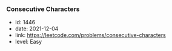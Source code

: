### Consecutive Characters

* id: 1446
* date: 2021-12-04
* link: https://leetcode.com/problems/consecutive-characters
* level: Easy
